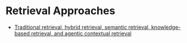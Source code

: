 # Retrieval Approaches

- [Traditional retrieval, hybrid retrieval, semantic retrieval, knowledge-based retrieval, and agentic contextual retrieval](https://arxiv.org/abs/2502.16866)